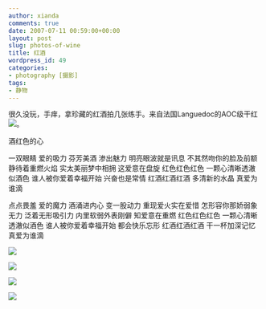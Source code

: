 ```yaml
---
author: xianda
comments: true
date: 2007-07-11 00:59:00+00:00
layout: post
slug: photos-of-wine
title: 红酒
wordpress_id: 49
categories:
- photography [摄影]
tags:
- 静物
---
```


很久没玩，手痒，拿珍藏的红酒拍几张练手。来自法国Languedoc的AOC级干红![](http://shared.live.com/VIf!VWmJbs6tK-ObyYk28Q/emoticons/smile_teeth.gif)。







酒红色的心





一双眼睛 爱的吸力
芬芳美酒 渗出魅力
明亮眼波就是讯息
不其然吻你的脸及前额
静待着重燃火焰
实太美丽梦中相拥 这爱意在盘旋
红色红色红色 一颗心清晰透澈似酒色
谁人被你爱着幸福开始 兴奋也是常情
红酒红酒红酒 多清新的水晶
真爱为谁滴





点点畏羞 爱的魔力
酒涌进内心 变一股动力
重现爱火实在爱惜
怎形容你那娇弱象无力
泛着无形吸引力
内里软弱外表刚僻 知爱意在重燃
红色红色红色 一颗心清晰透澈似酒色
谁人被你爱着幸福开始 都会快乐忘形
红酒红酒红酒 干一杯加深记忆
真爱为谁滴



![](http://tkfiles.storage.msn.com/y1p4g3jqV0MUEmCqoKDQIlVjij-648zQz9lwrhSLTUaLWhoiv8znEXe8Fvi84oDMMBZ)

<!-- more -->

![](http://tkfiles.storage.msn.com/y1p4g3jqV0MUEkbZxEe_b9Wl1aH_O4dQZXgK2cTZvR_9T7Ylej_x-qCg2-0bPuhlW7Y)



![](http://tkfiles.storage.msn.com/y1p4g3jqV0MUEldLx3BPRpI3wRaCLuPA-xKliI9PcSgYyx0i0t4GMxqglDMiXvt2ByI)



![](http://tkfiles.storage.msn.com/y1p4g3jqV0MUEmYjmR40yjkcU6rmZJZ82n_AVwPOQ89YYyE9JIxtZN9gTpIo5RATpsM)
